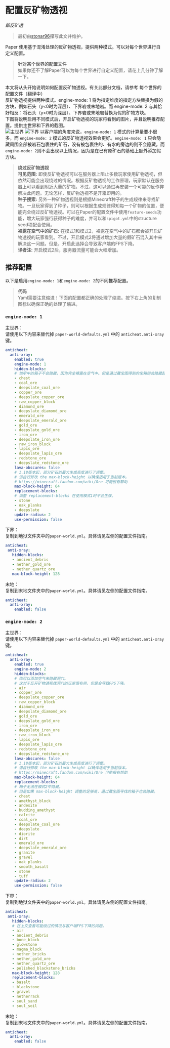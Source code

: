 # 配置反矿物透视
*即反矿透*  
> 最初由[stonar96](https://github.com/stonar96)攥写此文并维护。    

Paper 使用基于混淆处理的反矿物透视，提供两种模式。可以对每个世界进行自定义配置。  
> **针对某个世界的配置文件**   
> 如果你还不了解Paper可以为每个世界进行自定义配置，请花上几分钟了解一下。  

本文将从头开始说明如何配置反矿物透视。有关此部分文档，请参考 每个世界的配置文件（翻译中）  
反矿物透视提供两种模式。engine-mode: 1 将为指定维度的指定方块替换为假的方块，例如石头（y<0时为深层）、下界岩或末地岩。而 engine-mode: 2 与其恰好相反：将石头（y<0时为深层）、下界岩或末地岩替换为假的矿物方块。    
下图将说明启用不同模式后，开启矿物透视的玩家将看到的图片，并且说明推荐配置。提供主世界和下界的截图。  
![主世界](https://docs.papermc.io/assets/images/anti-xray-overworld-3443fb41851dc5d9082f2956268232a1.png)
![下界](https://docs.papermc.io/assets/images/anti-xray-nether-05e6e894ce876f94d4463e1f491d1030.png)
以客户端的角度来说，`engine-mode: 1` 模式的计算量要小很多，而 `engine-mode: 2` 模式的反矿物透视效果会更好。`engine-mode: 1` 只会隐藏周围全部被岩石包裹住的矿石，没有被包裹住的、有水的旁边的则不会隐藏。而`engine-mode: 2`则不会出现以上情况，因为是在已有原矿石的基础上额外添加假方块。

> **绕过反矿物透视**    
> **可见范围:** 即使反矿物透视可以在服务器上阻止多数玩家使用矿物透视，但依然可能会出现绕过的情况。根据反矿物透视的工作原理，玩家默认在服务器上可以看到附近大量的矿物。不过，这可以通过再安装一个可靠的反作弊解决此问题。无论怎样，反矿物透视不是开箱即用的。  
>  **种子搜索:** 另外一种矿物透视则是根据Minecraft种子的生成规律来寻找矿物。一旦玩家得到了种子，则可以根据生成规律得知每一个矿物的位置，便能完全绕过反矿物透视。可以在Paper的配置文件中使用`feature-seeds`功能，增大玩家强行获得种子的难度，并可以和`spigot.yml`中的structure seed项配合使用。   
>  **裸露在空气中的矿石:**  在模式1和模式2，裸露在空气中的矿石都会被开启矿物透视的玩家看到。不过，开启模式2将通过增加大量的假矿石混入其中来解决这一问题。但是，开启此选择会导致客户端的FPS下降。  
>  **译者注:** 开启模式2后，服务器流量可能会大幅增加。  

## 推荐配置
以下是启用`engine-mode: 1`和`engine-mode: 2`的不同推荐配置。  

> **代码**  
> Yaml需要注意缩进！下面的配置都正确的处理了缩进。按下右上角的复制图标以确保正确的处理了缩进。  

### `engine-mode: 1`
主世界：  
请使用以下内容来替代掉 `paper-world-defaults.yml` 中的 `anticheat.anti-xray` 键。  
```yaml title="paper-world-defaults.yml"
anticheat:
  anti-xray:
    enabled: true
    engine-mode: 1
    hidden-blocks:
    # 地牢中的箱子不会隐藏，因为完全裸露在空气中。但是通过藏宝图得到的宝箱则会隐藏起来。
    - chest
    - coal_ore
    - deepslate_coal_ore
    - copper_ore
    - deepslate_copper_ore
    - raw_copper_block
    - diamond_ore
    - deepslate_diamond_ore
    - emerald_ore
    - deepslate_emerald_ore
    - gold_ore
    - deepslate_gold_ore
    - iron_ore
    - deepslate_iron_ore
    - raw_iron_block
    - lapis_ore
    - deepslate_lapis_ore
    - redstone_ore
    - deepslate_redstone_ore
    lava-obscures: false
    # 1.18版本起，部分矿石的最大生成高度进行了调整。
    # 请自行修改 the max-block-height 以确保适用于当前版本。
    # https://minecraft.fandom.com/wiki/Ore 可能很有帮助
    max-block-height: 64
    replacement-blocks:
    # 调整 replacement-blocks 在使用模式1时不会生效。
    - stone
    - oak_planks
    - deepslate
    update-radius: 2
    use-permission: false
```
下界：  
复制到地狱文件夹中的`paper-world.yml`。具体请见左侧的配置文件指南。  
 ```yml title="world_nether/paper-world.yml"
anticheat:
  anti-xray:
    hidden-blocks:
    - ancient_debris
    - nether_gold_ore
    - nether_quartz_ore
    max-block-height: 128
```

末地：  
复制到末地文件夹中的`paper-world.yml`。具体请见左侧的配置文件指南。  
```yml title="world_the_end/paper-world.yml"
anticheat:
  anti-xray:
    enabled: false
```

### `engine-mode: 2`
主世界：  
请使用以下内容来替代掉 `paper-world-defaults.yml` 中的 `anticheat.anti-xray` 键。  
```yaml title="paper-world-defaults.yml"
anticheat:
  anti-xray:
    enabled: true
    engine-mode: 2
    hidden-blocks:
    # 你可以添加空气来隐藏洞穴。
    # 这对于反开矿物透视找洞穴的玩家很有用，但是会导致FPS下降。
    - air
    - copper_ore
    - deepslate_copper_ore
    - raw_copper_block
    - diamond_ore
    - deepslate_diamond_ore
    - gold_ore
    - deepslate_gold_ore
    - iron_ore
    - deepslate_iron_ore
    - raw_iron_block
    - lapis_ore
    - deepslate_lapis_ore
    - redstone_ore
    - deepslate_redstone_ore
    lava-obscures: false
    # 1.18版本起，部分矿石的最大生成高度进行了调整。
    # 请自行修改 the max-block-height 以确保适用于当前版本。
    # https://minecraft.fandom.com/wiki/Ore 可能很有帮助
    max-block-height: 64
    replacement-blocks:
    # 箱子无法在模式2中隐藏。
    # 但是如果 max-block-height 调整的足够高，通过藏宝图寻找的箱子也会隐藏。
    - chest
    - amethyst_block
    - andesite
    - budding_amethyst
    - calcite
    - coal_ore
    - deepslate_coal_ore
    - deepslate
    - diorite
    - dirt
    - emerald_ore
    - deepslate_emerald_ore
    - granite
    - gravel
    - oak_planks
    - smooth_basalt
    - stone
    - tuff
    update-radius: 2
    use-permission: false
```

下界：  
复制到地狱文件夹中的`paper-world.yml`。具体请见左侧的配置文件指南。    
 ```yml title="world_nether/paper-world.yml"
anticheat:
  anti-xray:
    hidden-blocks:
    # 在上文查看可能绕过的情况与客户端FPS下降的问题。
    - air
    - ancient_debris
    - bone_block
    - glowstone
    - magma_block
    - nether_bricks
    - nether_gold_ore
    - nether_quartz_ore
    - polished_blackstone_bricks
    max-block-height: 128
    replacement-blocks:
    - basalt
    - blackstone
    - gravel
    - netherrack
    - soul_sand
    - soul_soil
```
末地：  
复制到末地文件夹中的`paper-world.yml`。具体请见左侧的配置文件指南。    
```yml title="world_the_end/paper-world.yml"
anticheat:
  anti-xray:
    enabled: false
```
